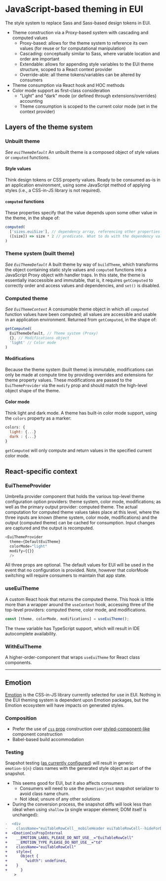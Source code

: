 # JavaScript-based theming in EUI

The style system to replace Sass and Sass-based design tokens in EUI.

* Theme construction via a Proxy-based system with cascading and computed values
  * Proxy-based: allows for the theme system to reference its own values (for reuse or for computational manipulation)
  * Cascading: conceptually similar to Sass, where variable location and order are important
  * Extendable: allows for appending style variables to the EUI theme structure, scoped to a React context provider
  * Override-able: all theme tokens/variables can be altered by consumers
* Theme consumption via React hook and HOC methods
* Color mode support as first-class consideration
  * "Light" and "dark" mode (or defined through extensions/overrides) accounting
  * Theme consumption is scoped to the current color mode (set in the context provider)


## Layers of the theme system

### Unbuilt theme

_See `euiThemeDefault`_
An unbuilt theme is a composed object of style values or `computed` functions.

#### Style values

Think design tokens or CSS property values. Ready to be consumed as-is in an application environment, using some JavaScript method of applying styles (i.e., a CSS-in-JS library is not required).

#### `computed` functions

These properties specify that the value depends upon some other value in the theme, in the shape of:

```js
computed(
  ['sizes.euiSize'], // dependency array, referencing other properties in the theme object
  ([size]) => size * 2 // predicate. What to do with the dependency values
)
```

### Theme system (built theme)

_See `EuiThemeDefault`_
A built theme by way of `buildTheme`, which transforms the object containing static style values and `computed` functions into a JavaScript Proxy object with handler traps. In this state, the theme is essentially inaccessible and immutable, that is, it requires `getComputed` to correctly order and access values and dependencies, and `set()` is disabled.

### Computed theme

_See `EuiThemeContext`_
A consumable theme object in which all `computed` function values have been computed; all values are accessible and usable in an application environment.
Returned from `getComputed`, in the shape of:

```js
getComputed(
  EuiThemeDefault, // Theme system (Proxy)
  {}, // Modifications object
  'light' // Color mode
)
```

#### Modifications

Because the theme system (built theme) is immutable, modifications can only be made at compute time by providing overrides and extensions for theme property values. These modifications are passed to the `EuiThemeProvider` via the `modify` prop and should match the high-level object shape of the theme. 

#### Color mode

Think light and dark mode. A theme has built-in color mode support, using the `colors` property as a marker:

```js
colors: {
  light: {...}
  dark : {...}
}
```
`getComputed` will only compute and return values in the specified current color mode.


## React-specific context

### EuiThemeProvider

Umbrella provider component that holds the various top-level theme configuration option providers: theme system, color mode, modifications; as well as the primary output provider: computed theme.
The actual computation for computed theme values takes place at this level, where the three inputs are known (theme system, color mode, modifications) and the output (computed theme) can be cached for consumption. Input changes are captured and the output is recomputed.

```js
<EuiThemeProvider
  theme={DefaultEuiTheme}
  colorMode="light"
  modify={{}}
  />
```

All three props are optional. The default values for EUI will be used in the event that no configuration is provided. Note, however that colorMode switching will require consumers to maintain that app state.

### useEuiTheme

A custom React hook that returns the computed theme. This hook is little more than a wrapper around the `useContext` hook, accessing three of the top-level providers: computed theme, color mode, and modifications.

```js
const [theme, colorMode, modifications] = useEuiTheme();
```

The `theme` variable has TypeScript support, which will result in IDE autocomplete availability.

### WithEuiTheme
A higher-order-component that wraps `useEuiTheme` for React class components.


___


## Emotion

[Emotion](https://emotion.sh/docs/introduction) is the CSS-in-JS library currently selected for use in EUI. Nothing in the EUI theming system is dependent upon Emotion packages, but the Emotion ecosystem will have impacts on generated styles.

### Composition

* Prefer the use of [`css` prop](https://emotion.sh/docs/css-prop) construction over [styled-component-like](https://emotion.sh/docs/styled) component construction
* Babel-based build accommodation

### Testing

Snapshot testing ([as currently configured](https://emotion.sh/docs/testing#writing-a-test)) will result in generic `emotion-${n}` class names with the generated style object as part of the snapshot.

* This seems good for EUI, but it also affects consumers
  * Consumers will need to use the `@emotion/jest` snapshot serializer to avoid class name churn.
  * Not ideal; unsure of any other solutions
* During the conversion process, the snapshot diffs will look less than ideal when using `shallow` (a single wrapper element; DOM itself is unchanged):

```diff
-  <div
-    className="euiTableRowCell__mobileHeader euiTableRowCell--hideForDesktop"
+  <EmotionCssPropInternal
+    __EMOTION_LABEL_PLEASE_DO_NOT_USE__="EuiTableRowCell"
+    __EMOTION_TYPE_PLEASE_DO_NOT_USE__="td"
+    className="euiTableRowCell"
+    style={
+      Object {
+        "width": undefined,
+    }
+      }
    >
```
